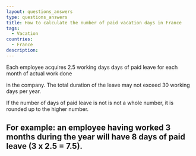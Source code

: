```yaml
---
layout: questions_answers
type: questions_answers
title: How to calculate the number of paid vacation days in France
tags:
  - Vacation
countries:
  - France
description:
---
```


Each employee acquires 2.5 working days days of paid leave for each month of
actual work done

in the company. The total duration of the leave may not exceed 30 working days per year.

If the number of days of paid leave is not is not a whole number, it is rounded up to the higher number.

## For example: an employee having worked 3 months during the year will have 8 days of paid leave (3 x 2.5 = 7.5).
